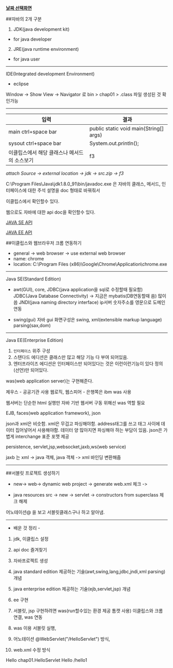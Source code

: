 **[날짜 선택화면](../README.md)**

##자바의 2개 구분

1. JDK(java development kit)
 - for java developer

2. JRE(java runtime environment)
 - for java user

--------------------------------------------------------------

 IDE(Integrated development Environment)
 - eclipse

Window -> Show View -> Navigator 로 bin > chap01 > .class 파일 생성된 것 확인가능

---------------------------------------------------------------

입력 | 결과
------------------|-----------------
main ctrl+space bar | public static void main(String[] args)
sysout ctrl+space bar | System.out.println(); 
이클립스에서 해당 클래스나 메서드의 소스보기 | f3
*attach Source -> external location -> jdk -> src.zip -> f3*

C:\Program Files\Java\jdk1.8.0_91\bin/javadoc.exe 은 자바의 클래스, 메서드, 인터페이스에 대한 주석 설명을 doc 형태로 바꿔줘서

이클립스에서 확인할수 있다.

웹으로도 자바에 대한 api doc을 확인할수 있다.

[JAVA SE API](https://docs.oracle.com/javase/8/docs/api/) 

[JAVA EE API](https://docs.oracle.com/javaee/7/api/) 

##이클립스와 웹브라우저 크롬 연동하기

- general -> web browser -> use external web browser
- name: chrome
- location: C:\Program Files (x86)\Google\Chrome\Application\chrome.exe

------------------------------------------------------------------------------------------------

Java SE(Standard Edition)

- awt(GUI), core, JDBC(java application을 sql로 수정할때 필요함) JDBC(Java Database Connectivity) -> 지금은 mybatis(DB연동할때 씀) 많이 씀
 JNDI(java naming directory interface) ip서버 숫자주소를 영문으로 도메인 연동

- swing(gui) 자바 gui 화면구성은 swing, xml(extensible markup language) parsing(sax,dom)

------------------------------------------------------------------------------------------------


Java EE(Enterprise Edition)

1. `인터페이스` 위주 구성
2. 스탠다드 에디션은 클래스만 많고 해당 기능 다 부여 되어있음.
3. 엔터프라이즈 에디션은 인터페이스만 되어있다는 것은 이런이런기능이 있다 정의(선언)만 되어있다.

was(web application server)는 구현해준다.

제우스 - 공공기관 사용
웹로직, 웹스피어 - 은행쪽은 ibm was 사용

웹서버는 단순한 html 실행만
자바 기반 웹서버 구동 위해선 was 역할 필요

EJB, faces(web application framework), json

json과 xml은 비슷함.
xml은 무겁고 파싱해야함. address태그를 쓰고 태그 사이에 데이터 집어넣어서 사용해야함. 데이터 양 많아지면 파싱해야 하는 부담이 있음.
json은 가볍게 interchange 표준 포맷 제공

persistence, servlet,jsp,websocket,jaxb,ws(web service)

jaxb 는 xml -> java 객체, java 객체 -> xml 바인딩 변환해줌

---------------------------------------------------------------------

##서블릿 프로젝트 생성하기

- new-> web-> dynamic web project -> generate web.xml 체크 ->

- java resources src -> new -> servlet -> constructors from superclass 체크 해제 

어노테이션@ 을 보고 서블릿클래스구나 하고 알아냄.

-------------------------------------------------
- 배운 것 정리 -

1. jdk, 이클립스 설정
2. api doc 즐겨찾기
3. 자바프로젝트 생성
4. java standard edition 제공하는 기술(awt,swing,lang,jdbc,jndi,xml parsing) 개념 
5. java enterprise edition 제공하는 기술(ejb,servlet,jsp) 개념
6. ee 구현
7. 서블릿, jsp 구현하려면 was(run할수있는 환경 제공 톰캣 사용) 이클립스와 크롬 연결, was 연동
8. was 이용 서블릿 실행, 

  1. 어노테이션 @WebServlet("/HelloServlet") 방식, 

  2. web.xml 수정 방식 
  
  <!-- Servlet 클래스 설정 -->
  <servlet>
   <servlet-name>Hello</servlet-name>
  	<servlet-class>chap01.HelloServlet</servlet-class>
  </servlet>
  <!-- 브라우저 상에서 서블릿 실행될때 요청해야한다. 부르고자 할때 호출하는 url 지정하는것. -->
  <!-- 서블릿이름은 동일하게 -->
  <servlet-mapping>
  	<servlet-name>Hello</servlet-name>
  	<url-pattern>/hello1</url-pattern>
  </servlet-mapping>


